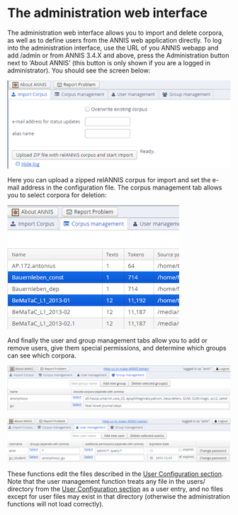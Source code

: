 # The administration web interface

The administration web interface allows you to import and delete corpora, as well as to
define users from the ANNIS web application directly. To log into the administration
interface, use the URL of you ANNIS webapp and add /admin or from ANNIS 3.4.X
and above, press the Administration button next to ‘About ANNIS’ (this button is only
shown if you are a logged in administrator). You should see the screen below:

![import in web-adminstration interface](web-admin-import.png)

Here you can upload a zipped relANNIS corpus for import and set the e-mail address
in the configuration file. The corpus management tab allows you to select corpora for
deletion:

![select corpora for deletion](web-admin-corpus-select.png)

And finally the user and group management tabs allow you to add or remove users,
give them special permissions, and determine which groups can see which corpora.

![group management](web-admin-groups.png)

![user management](web-admin-users.png)

These functions edit the files described in the [User Configuration section](user.md). Note that the user management
function treats any file in the users/ directory from the [User Configuration section](user.md) as a user entry, and no
files except for user files may exist in that directory (otherwise the administration
functions will not load correctly).